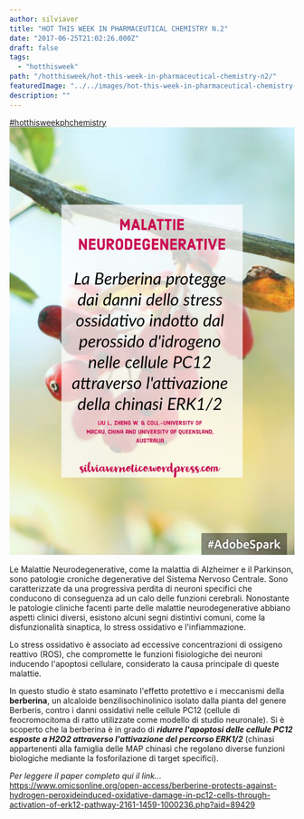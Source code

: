 ```yaml
---
author: silviaver
title: "HOT THIS WEEK IN PHARMACEUTICAL CHEMISTRY N.2"
date: "2017-06-25T21:02:26.000Z"
draft: false
tags:
  - "hotthisweek"
path: "/hotthisweek/hot-this-week-in-pharmaceutical-chemistry-n2/"
featuredImage: "../../images/hot-this-week-in-pharmaceutical-chemistry-n-2.md/img_2317.jpg"
description: ""
---
```


[#hotthisweekphchemistry](https://www.facebook.com/hashtag/hotthisweekphchemistry?source=feed_text&story_id=1364315293622760) ![IMG_2317](../../images/hot-this-week-in-pharmaceutical-chemistry-n-2.md/img_2317.jpg)

Le Malattie Neurodegenerative, come la malattia di Alzheimer e il Parkinson, sono patologie croniche degenerative del Sistema Nervoso Centrale. Sono caratterizzate da una progressiva perdita di neuroni specifici che conducono di conseguenza ad un calo delle funzioni cerebrali. Nonostante le patologie cliniche facenti parte delle malattie neurodegenerative abbiano aspetti clinici diversi, esistono alcuni segni distintivi comuni, come la disfunzionalità sinaptica, lo stress ossidativo e l'infiammazione.

Lo stress ossidativo è associato ad eccessive concentrazioni di ossigeno reattivo (ROS), che compromette le funzioni fisiologiche dei neuroni inducendo l'apoptosi cellulare, considerato la causa principale di queste malattie.

In questo studio è stato esaminato l'effetto protettivo e i meccanismi della **berberina**, un alcaloide benzilisochinolinico isolato dalla pianta del genere Berberis, contro i danni ossidativi nelle cellule PC12 (cellule di feocromocitoma di ratto utilizzate come modello di studio neuronale). Si è scoperto che la berberina è in grado di _**ridurre l'apoptosi delle cellule PC12 esposte a H2O2 attraverso l'attivazione del percorso ERK1/2**_ (chinasi appartenenti alla famiglia delle MAP chinasi che regolano diverse funzioni biologiche mediante la fosforilazione di target specifici).

_Per leggere il paper completo qui il link…_ https://www.omicsonline.org/open-access/berberine-protects-against-hydrogen-peroxideinduced-oxidative-damage-in-pc12-cells-through-activation-of-erk12-pathway-2161-1459-1000236.php?aid=89429
